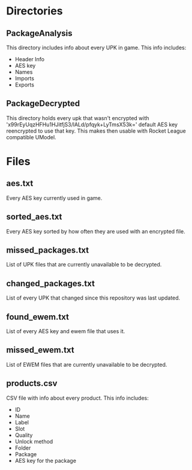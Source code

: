 # Directories
## PackageAnalysis
This directory includes info about every UPK in game.
This info includes:
- Header Info
- AES key
- Names
- Imports
- Exports
## PackageDecrypted
This directory holds every upk that wasn't encrypted with 'x99rEyUqzHFHu1HJitfjS3/lALd/pfqyk+LyTmsX53k=' default AES key reencrypted to use that key.
This makes then usable with Rocket League compatible UModel.
# Files
## aes.txt
Every AES key currently used in game.
## sorted_aes.txt
Every AES key sorted by how often they are used with an encrypted file.
## missed_packages.txt 
List of UPK files that are currently unavailable to be decrypted.
## changed_packages.txt
List of every UPK that changed since this repository was last updated.
## found_ewem.txt
List of every AES key and ewem file that uses it.
## missed_ewem.txt
List of EWEM files that are currently unavailable to be decrypted.
## products.csv
CSV file with info about every product.
This info includes:
- ID
- Name
- Label
- Slot
- Quality
- Unlock method
- Folder
- Package
- AES key for the package
  
